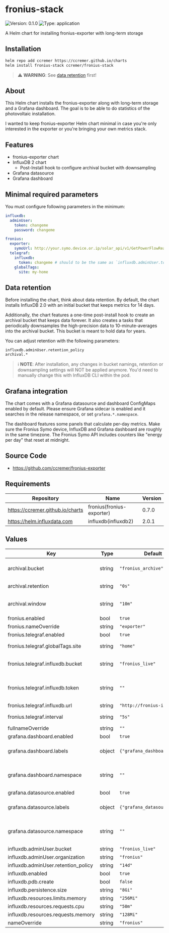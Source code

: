 # fronius-stack

![Version: 0.1.0](https://img.shields.io/badge/Version-0.1.0-informational?style=flat-square) ![Type: application](https://img.shields.io/badge/Type-application-informational?style=flat-square)

A Helm chart for installing fronius-exporter with long-term storage

## Installation

```bash
helm repo add ccremer https://ccremer.github.io/charts
helm install fronius-stack ccremer/fronius-stack
```
> ⚠️ **WARNING**: See [data retention](#data-retention) first!

## About

This Helm chart installs the fronius-exporter along with long-term storage and a Grafana dashboard.
The goal is to be able to do statistics of the photovoltaic installation.

I wanted to keep fronius-exporter Helm chart minimal in case you're only interested in the exporter or you're bringing your own metrics stack.

## Features

* fronius-exporter chart
* InfluxDB 2 chart
  - Post-Install hook to configure archival bucket with downsampling
* Grafana datasource
* Grafana dashboard

## Minimal required parameters

You must configure following parameters in the minimum:

```yaml
influxdb:
  adminUser:
    token: changeme
    password: changeme

fronius:
  exporter:
    symoUrl: http://your.symo.device.or.ip/solar_api/v1/GetPowerFlowRealtimeData.fcgi
  telegraf:
    influxdb:
      token: changeme # should to be the same as `influxdb.adminUser.token`!
    globalTags:
      site: my-home
```

## Data retention

Before installing the chart, think about data retention.
By default, the chart installs InfluxDB 2.0 with an initial bucket that keeps metrics for 14 days.

Additionally, the chart features a one-time post-install hook to create an archival bucket that keeps data forever.
It also creates a tasks that periodically downsamples the high-precision data to 10-minute-averages into the archival bucket.
This bucket is meant to hold data for years.

You can adjust retention with the following parameters:
```console
influxdb.adminUser.retention_policy
archival.*
```

> ℹ️ **NOTE**: After installation, any changes in bucket namings, retention or downsampling settings will NOT be applied anymore.
> You'd need to manually change this with InfluxDB CLI within the pod.

## Grafana integration

The chart comes with a Grafana datasource and dashboard ConfigMaps enabled by default.
Please ensure Grafana sidecar is enabled and it searches in the release namespace, or set `grafana.*.namespace`.

The dashboard features some panels that calculate per-day metrics.
Make sure the Fronius Symo device, InfluxDB and Grafana dashboard are roughly in the same timezone.
The Fronius Symo API includes counters like "energy per day" that reset at midnight.

<!---
Common/Useful Link references from values.yaml
-->
[resource-units]: https://kubernetes.io/docs/concepts/configuration/manage-resources-containers/#resource-units-in-kubernetes
[prometheus-operator]: https://github.com/coreos/prometheus-operator
[prom-relabel-config]: https://github.com/prometheus-operator/prometheus-operator/blob/master/Documentation/api.md#relabelconfig

## Source Code

* <https://github.com/ccremer/fronius-exporter>

## Requirements

| Repository | Name | Version |
|------------|------|---------|
| https://ccremer.github.io/charts | fronius(fronius-exporter) | 0.7.0 |
| https://helm.influxdata.com | influxdb(influxdb2) | 2.0.1 |

## Values

| Key | Type | Default | Description |
|-----|------|---------|-------------|
| archival.bucket | string | `"fronius_archive"` | Name of the archival bucket to create after installation. |
| archival.retention | string | `"0s"` | Retention of the archival bucket. `0s` means forever. |
| archival.window | string | `"10m"` | Fixed windows of time in which metrics are averaged. |
| fronius.enabled | bool | `true` |  |
| fronius.nameOverride | string | `"exporter"` |  |
| fronius.telegraf.enabled | bool | `true` |  |
| fronius.telegraf.globalTags.site | string | `"home"` | The name of the site or environment. |
| fronius.telegraf.influxdb.bucket | string | `"fronius_live"` | The high-precision bucket name, needs to be equal to `influxdb.adminUser.bucket`. |
| fronius.telegraf.influxdb.token | string | `""` | The token to connect to InfluxDB, needs to be equal to `influxdb.adminUser.token`. |
| fronius.telegraf.influxdb.url | string | `"http://fronius-influxdb"` |  |
| fronius.telegraf.interval | string | `"5s"` | Interval of sending metrics to InfluxDB. |
| fullnameOverride | string | `""` |  |
| grafana.dashboard.enabled | bool | `true` |  |
| grafana.dashboard.labels | object | `{"grafana_dashboard":"1"}` | The labels which the sidecar is filtering for dashboards. |
| grafana.dashboard.namespace | string | `""` | Override the namespace where the ConfigMap is installed, defaults to release namespace. |
| grafana.datasource.enabled | bool | `true` |  |
| grafana.datasource.labels | object | `{"grafana_datasource":"1"}` | The labels which the sidecar is filtering for data sources. |
| grafana.datasource.namespace | string | `""` | Override the namespace where the ConfigMap is installed, defaults to release namespace. |
| influxdb.adminUser.bucket | string | `"fronius_live"` |  |
| influxdb.adminUser.organization | string | `"fronius"` |  |
| influxdb.adminUser.retention_policy | string | `"14d"` |  |
| influxdb.enabled | bool | `true` |  |
| influxdb.pdb.create | bool | `false` |  |
| influxdb.persistence.size | string | `"8Gi"` |  |
| influxdb.resources.limits.memory | string | `"256Mi"` |  |
| influxdb.resources.requests.cpu | string | `"50m"` |  |
| influxdb.resources.requests.memory | string | `"128Mi"` |  |
| nameOverride | string | `"fronius"` |  |
